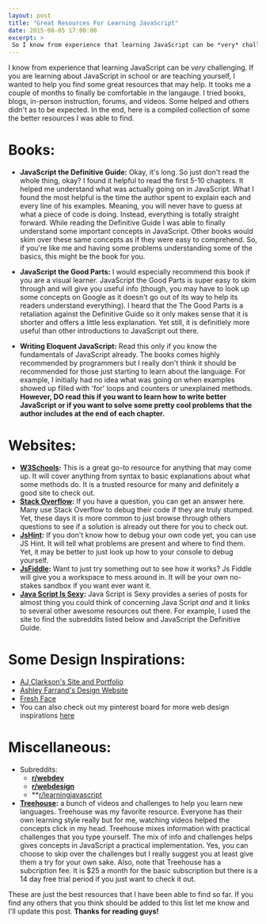```yaml
---
layout: post
title: "Great Resources For Learning JavaScript"
date: 2015-08-05 17:00:00
excerpt: > 
 So I know from experience that learning JavaScript can be *very* challenging. If you are learning about JavaScript in school or are teaching yourself, I wanted to help you find some great resources that may help. It tooks me a couple of months to finally be comfortable in the langauge. I tried books, blogs, in-person instruction, forums, and videos. Some helped and others didn't (as to be expected.) **In the end, here is a compiled collection of some the better resources I was able to find.** 
---
```

I know from experience that learning JavaScript can be *very* challenging. If you are learning about JavaScript in school or are teaching yourself, I wanted to help you find some great resources that may help. It tooks me a couple of months to finally be comfortable in the langauge. I tried books, blogs, in-person instruction, forums, and videos. Some helped and others didn't as to be expected. In the end, here is a compiled collection of some the better resources I was able to find. 

# Books:

- **JavaScript the Definitive Guide:** Okay, it's long. So just don't read the whole thing, okay? I found it helpful to read the first 5-10 chapters. It helped me understand what was actually going on in JavaScript. What I found the most helpful is the time the author spent to explain each and every line of his examples. Meaning, you will never have to guess at what a piece of code is doing. Instead, everything is totally straight forward. While reading the Definitive Guide I was able to finally understand some important concepts in JavaScript. Other books would skim over these same concepts as if they were easy to comprehend. So, if you're like me and having some problems understanding some of the basics, this might be the book for you. 

- **JavaScript the Good Parts:** I would especially recommend this book if you are a visual learner. JavaScript the Good Parts is super easy to skim through and will give you useful info (though, you may have to look up some concepts on Google as it doesn't go out of its way to help its readers understand everything). I heard that the The Good Parts is a retaliation against the Definitive Guide so it only makes sense that it is shorter and offers a little less explanation. Yet still, it is definitlely more useful than other introductions to JavaScript out there. 

- **Writing Eloquent JavaScript:** Read this only if you know the fundamentals of JavaScript already. The books comes highly recommended by programmers but I really don't think it should be recommended for those just starting to learn about the language. For example, I initially had no idea what was going on when examples showed up filled with 'for' loops and counters or unexplained methods. **However, DO read this if you want to learn how to write better JavaScript or if you want to solve some pretty cool problems that the author includes at the end of each chapter.** 


# Websites:
- **[W3Schools](http://www.w3schools.com/js/default.asp):** This is a great go-to resource for anything that may come up. It will cover anything from syntax to basic explanations about what some methods do. It is a trusted resource for many and definitely a good site to check out. 
- **[Stack Overflow](http://stackoverflow.com/):** If you have a question, you can get an answer here. Many use Stack Overflow to debug their code if they are truly stumped. Yet, these days it is more common to just browse through others questions to see if a solution is already out there for you to check out. 
- **[JsHint](http://jshint.com/):** If you don't know how to debug your own code yet, you can use JS Hint. It will tell what problems are present and where to find them. Yet, it may be better to just look up how to your console to debug yourself. 
- **[JsFiddle](https://jsfiddle.net/):** Want to just try something out to see how it works? Js Fiddle will give you a workspace to mess around in. It will be your own no-stakes sandbox if you want ever want it. 
- **[Java Script Is Sexy](http://javascriptissexy.com/):** Java Script is Sexy provides a series of posts for almost thing you could think of concerning Java Script *and* and it links to several other awesome resources out there. For example, I used the site to find the subreddits listed below and JavaScript the Definitive Guide. 

# Some Design Inspirations: 
- [AJ Clarkson's Site and Portfolio](http://ajclarkson.co.uk/blog/)
- [Ashley Farrand's Design Website](http://www.ashleyfarrand.com/about/)
- [Fresh Face](http://www.thisisfreshface.com/)
- You can also check out my pinterest board for more web design inspirations [here](https://www.pinterest.com/ktagilbert/web-design/) 

# Miscellaneous:

- Subreddits:
	- **[r/webdev](https://www.reddit.com/r/webdev/)**
	- **[r/webdesign](https://www.reddit.com/r/web_design/)**
	- **[r/learningjavascript](https://www.reddit.com/r/learnjavascript/)
- **[Treehouse](https://teamtreehouse.com/home):** a bunch of videos and challenges to help you learn new languages. Treehouse was my favorite resource. Everyone has their own learning style really but for me, watching videos helped the concepts click in my head. Treehouse mixes information with practical challenges that you type yourself. The mix of info and challenges helps gives concepts in JavaScript a practical implementation. Yes, you can choose to skip over the challenges but I really suggest you at least give them a try for your own sake. Also, note that Treehouse has a subcription fee. It is $25 a month for the basic subscription but there is a 14 day free trial period if you just want to check it out. 


These are just the best resources that I have been able to find so far. If you find any others that you think should be added to this list let me know and I'll update this post. **Thanks for reading guys!**





